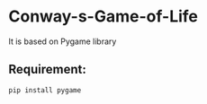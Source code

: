 # Conway-s-Game-of-Life
It is based on Pygame library
## Requirement:
```bash
pip install pygame
```
